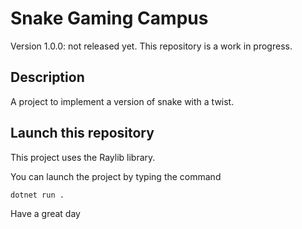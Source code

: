 # Snake Gaming Campus

Version 1.0.0: not released yet.
This repository is a work in progress.

## Description

A project to implement a version of snake with a twist.

## Launch this repository

This project uses the Raylib library.

You can launch the project by typing the command
```bash
dotnet run .
```

Have a great day
